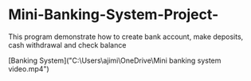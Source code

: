 # Mini-Banking-System-Project-
This program demonstrate how to create bank account, make deposits, cash withdrawal and check balance

[Banking System]("C:\Users\ajimi\OneDrive\Mini banking system video.mp4")

